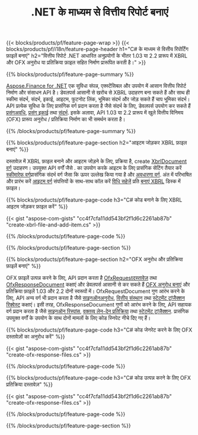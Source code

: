 ﻿---
title: .NET के माध्यम से वित्तीय रिपोर्ट बनाएं
url: /hi/net/create/
description:  C# कोड XBRL में वित्तीय रिपोर्ट बनाने के लिए, और OFX .NET लाइब्रेरी के माध्यम से अनुरोध या प्रतिक्रिया फ़ाइलें।
---
{{< blocks/products/pf/feature-page-wrap >}}
{{< blocks/products/pf/i18n/feature-page-header h1="C# के माध्यम से वित्तीय रिपोर्टिंग फ़ाइलें बनाएं" h2="वित्तीय रिपोर्ट .NET आधारित अनुप्रयोगों के भीतर 1.03 या 2.2 प्रारूप में XBRL और OFX अनुरोध या प्रतिक्रिया फ़ाइल सहित निर्माण प्रारूपित करती है।" >}}

{{% blocks/products/pf/feature-page-summary %}}

[Aspose.Finance for .NET](https://products.aspose.com/finance/net/) एक सुविधा संपन्न, एक्स्टेंसिबल और उपयोग में आसान वित्तीय रिपोर्ट निर्माण और संसाधन API है। डेवलपर्स आसानी से खरोंच से XBRL उदाहरण बना सकते हैं और साथ ही स्कीमा संदर्भ, संदर्भ, इकाई, आइटम, फुटनोट लिंक, भूमिका संदर्भ और जोड़ सकते हैं 
चाप भूमिका संदर्भ। API प्रत्येक सुविधा के लिए प्रासंगिक वर्ग प्रदान करता है जैसे संदर्भ के लिए, डेवलपर्स उपयोग कर सकते हैं [प्रसंगअवधि](https://apireference.aspose.com/finance/net/aspose.finance.xbrl/contextperiod), [प्रसंग इकाई](https://apireference.aspose.com/finance/net/aspose.finance.xbrl/contextentity) तथा [संदर्भ](https://apireference.aspose.com/finance/net/aspose.finance.xbrl/context). 
इसके अलावा, API 1.03 या 2.2 प्रारूप में खुले वित्तीय विनिमय (OFX) प्रारूप अनुरोध / प्रतिक्रिया निर्माण का भी समर्थन करता है।

{{% /blocks/products/pf/feature-page-summary %}}

{{% blocks/products/pf/feature-page-section h2="आइटम जोड़कर XBRL फ़ाइल बनाएं" %}}

दस्तावेज़ में XBRL फ़ाइल बनाने और आइटम जोड़ने के लिए, प्रक्रिया है, create [XbrlDocument वर्ग](https://apireference.aspose.com/finance/net/aspose.finance.xbrl/xbrldocument) उदाहरण। उपयुक्त API वर्गों जैसे . का उपयोग करके आइटम के लिए प्रासंगिक सेटिंग तैयार करें [स्कीमारेफ वर्ग](https://apireference.aspose.com/finance/net/aspose.finance.xbrl/schemaref)प्रासंगिक संदर्भ वर्ग जैसा कि ऊपर उल्लेख किया गया है और [अवधारणा वर्ग](https://apireference.aspose.com/finance/net/aspose.finance.xbrl/concept). अंत में परिभाषित और प्रारंभ करें [आइटम वर्ग](https://apireference.aspose.com/finance/net/aspose.finance.xbrl/item) संपत्तियों के साथ-साथ कॉल करें [विधि सहेजें](https://apireference.aspose.com/finance/net/aspose.finance.xbrl.xbrldocument/save/methods/1) प्रति [बनाएं XBRL](https://products.aspose.com/finance/net/create/xbrl/) डिस्क में फ़ाइल।

{{% blocks/products/pf/feature-page-code h3="C# कोड बनाने के लिए XBRL आइटम जोड़कर फ़ाइल करें" %}}

{{< gist "aspose-com-gists" "cc4f7cfa11dd543bf2f1d6c2261ab87b" "create-xbrl-file-and-add-item.cs" >}} 

{{% /blocks/products/pf/feature-page-code %}}

{{% /blocks/products/pf/feature-page-section %}}

{{% blocks/products/pf/feature-page-section h2="OFX अनुरोध और प्रतिक्रिया फ़ाइलें बनाएं" %}}


OFX फ़ाइलें उत्पन्न करने के लिए, API प्रदान करता है [OfxRequestदस्तावेज़](https://apireference.aspose.com/finance/net/aspose.finance.ofx/ofxrequestdocument) तथा [OfxResponseDocument](https://apireference.aspose.com/finance/net/aspose.finance.ofx/ofxresponsedocument) कक्षाएं और डेवलपर्स आसानी से कर सकते हैं [OFX अनुरोध बनाएं](https://products.aspose.com/finance/net/create/ofx-request/) और प्रतिक्रिया फ़ाइलें 1.03 और 2.2 दोनों स्वरूपों में। OfxRequestDocument गुण आरंभ करने के लिए, API अन्य वर्ग भी प्रदान करता है जैसे [साइनऑनअनुरोध](https://apireference.aspose.com/finance/net/aspose.finance.ofx.signon/signonrequest), [वित्तीय संस्थान](https://apireference.aspose.com/finance/net/aspose.finance.ofx.signon/financialinstitution) तथा [स्टेटमेंट ट्रांजैक्शन रिक्वेस्ट](https://apireference.aspose.com/finance/net/aspose.finance.ofx.bank/statementtransactionrequest) कक्षाएं। इसी तरह, OfxResponseDocument गुणों को आरंभ करने के लिए, API सहायक वर्ग प्रदान करता है जैसे [साइनऑन रिस्पांस](https://apireference.aspose.com/finance/net/aspose.finance.ofx.signon/signonresponse),  [वक्तव्य लेन-देन प्रतिक्रिया](https://apireference.aspose.com/finance/net/aspose.finance.ofx.bank/statementtransactionresponse) तथा [स्टेटमेंट ट्रांजैक्शन](https://apireference.aspose.com/finance/net/aspose.finance.ofx/statementtransaction). प्रासंगिक उपयुक्त वर्गों के उपयोग के साथ दोनों मामलों के लिए कोड स्निपेट नीचे दिए गए हैं।

{{% blocks/products/pf/feature-page-code h3="C# कोड जेनरेट करने के लिए OFX दस्तावेज़ों का अनुरोध करें" %}}

{{< gist "aspose-com-gists" "cc4f7cfa11dd543bf2f1d6c2261ab87b" "create-ofx-response-files.cs" >}} 

{{% /blocks/products/pf/feature-page-code %}}

{{% blocks/products/pf/feature-page-code h3="C# कोड उत्पन्न करने के लिए OFX प्रतिक्रिया दस्तावेज़" %}}

{{< gist "aspose-com-gists" "cc4f7cfa11dd543bf2f1d6c2261ab87b" "create-ofx-response-files.cs" >}} 

{{% /blocks/products/pf/feature-page-code %}}

{{% /blocks/products/pf/feature-page-section %}}